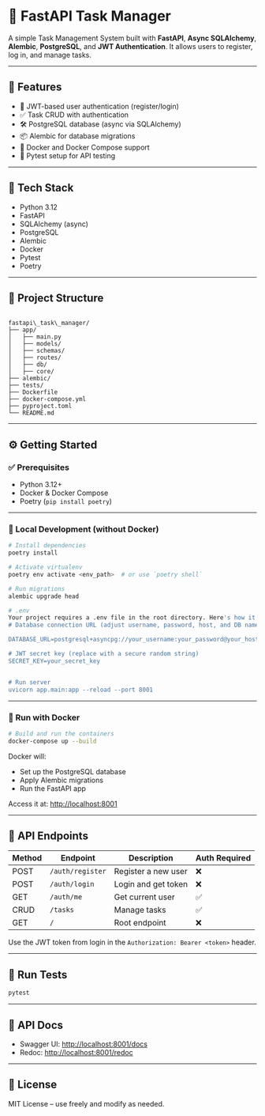 # 📝 FastAPI Task Manager

A simple Task Management System built with **FastAPI**, **Async SQLAlchemy**, **Alembic**, **PostgreSQL**, and **JWT Authentication**. It allows users to register, log in, and manage tasks.

---

## 🚀 Features

- 🔐 JWT-based user authentication (register/login)
- ✅ Task CRUD with authentication
- 🛠️ PostgreSQL database (async via SQLAlchemy)
- 📦 Alembic for database migrations
- 🐳 Docker and Docker Compose support
- 🧪 Pytest setup for API testing

---

## 🧱 Tech Stack

- Python 3.12
- FastAPI
- SQLAlchemy (async)
- PostgreSQL
- Alembic
- Docker
- Pytest
- Poetry

---

## 📂 Project Structure

```

fastapi\_task\_manager/
├── app/
│   ├── main.py
│   ├── models/
│   ├── schemas/
│   ├── routes/
│   ├── db/
│   ├── core/
├── alembic/
├── tests/
├── Dockerfile
├── docker-compose.yml
├── pyproject.toml
└── README.md

````

---

## ⚙️ Getting Started

### ✅ Prerequisites

- Python 3.12+
- Docker & Docker Compose
- Poetry (`pip install poetry`)

---

### 🧪 Local Development (without Docker)

```bash
# Install dependencies
poetry install

# Activate virtualenv
poetry env activate <env_path>  # or use `poetry shell`

# Run migrations
alembic upgrade head

# .env 
Your project requires a .env file in the root directory. Here's how it should look:
# Database connection URL (adjust username, password, host, and DB name as needed)

DATABASE_URL=postgresql+asyncpg://your_username:your_password@your_host:5432/your_database

# JWT secret key (replace with a secure random string)
SECRET_KEY=your_secret_key


# Run server
uvicorn app.main:app --reload --port 8001
````

---

### 🐳 Run with Docker

```bash
# Build and run the containers
docker-compose up --build
```

Docker will:

* Set up the PostgreSQL database
* Apply Alembic migrations
* Run the FastAPI app

Access it at: [http://localhost:8001](http://localhost:8001)

---

## 🔐 API Endpoints

| Method | Endpoint         | Description         | Auth Required |
| ------ | ---------------- | ------------------- | ------------- |
| POST   | `/auth/register` | Register a new user | ❌             |
| POST   | `/auth/login`    | Login and get token | ❌             |
| GET    | `/auth/me`       | Get current user    | ✅             |
| CRUD   | `/tasks`         | Manage tasks        | ✅             |
| GET    | `/`              | Root endpoint       | ❌             |

Use the JWT token from login in the `Authorization: Bearer <token>` header.

---

## 🧪 Run Tests

```bash
pytest
```

---

## 📘 API Docs

* Swagger UI: [http://localhost:8001/docs](http://localhost:8001/docs)
* Redoc: [http://localhost:8001/redoc](http://localhost:8001/redoc)

---

## 📄 License

MIT License – use freely and modify as needed.

